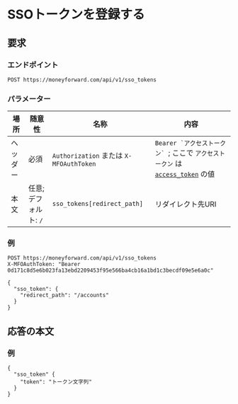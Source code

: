 # SSOトークンを登録する

## 要求

### エンドポイント

```
POST https://moneyforward.com/api/v1/sso_tokens
```

### パラメーター

場所 | 随意性 | 名称 | 内容
---- | ---- | ---- | ---
ヘッダー | 必須 | `Authorization` または `X-MFOAuthToken` | ```Bearer `アクセストークン` ```; ここで `アクセストークン` は [`access_token`](token.md) の値
本文 | 任意; デフォルト: `/` | `sso_tokens[redirect_path]` | リダイレクト先URI

### 例

```
POST https://moneyforward.com/api/v1/sso_tokens
X-MFOAuthToken: "Bearer 0d171c8d5e6b023fa13ebd2209453f95e566ba4cb16a1bd1c3becdf09e5e6a0c"

{
  "sso_token": {
    "redirect_path": "/accounts"
  }
}
```

## 応答の本文

### 例

```
{
  "sso_token" {
    "token": "トークン文字列"
  }
}
```
